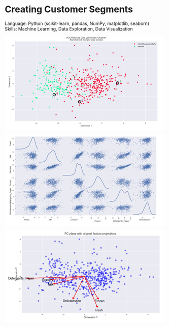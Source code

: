 # Creating Customer Segments
Language: Python (scikit-learn, pandas, NumPy, matplotlib, seaborn) </br> 
Skills: Machine Learning, Data Exploration, Data Visualization </br>

<p align="left">
  <img src="clusters.JPG" width="600"/>
</p>
<p align="left">
  <img src="feature_scaling.JPG" width="500"/>
</p>
<p align="left">
  <img src="feature_projections.JPG" width="600"/>
</p>
